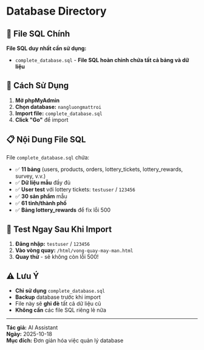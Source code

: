 # Database Directory

## 📁 File SQL Chính

**File SQL duy nhất cần sử dụng:**
- `complete_database.sql` - **File SQL hoàn chỉnh chứa tất cả bảng và dữ liệu**

## 🚀 Cách Sử Dụng

1. **Mở phpMyAdmin**
2. **Chọn database:** `nangluongmattroi`
3. **Import file:** `complete_database.sql`
4. **Click "Go"** để import

## 📋 Nội Dung File SQL

File `complete_database.sql` chứa:
- ✅ **11 bảng** (users, products, orders, lottery_tickets, lottery_rewards, survey, v.v.)
- ✅ **Dữ liệu mẫu** đầy đủ
- ✅ **User test** với lottery tickets: `testuser` / `123456`
- ✅ **30 sản phẩm** mẫu
- ✅ **61 tỉnh/thành phố**
- ✅ **Bảng lottery_rewards** để fix lỗi 500

## 🎯 Test Ngay Sau Khi Import

1. **Đăng nhập:** `testuser` / `123456`
2. **Vào vòng quay:** `/html/vong-quay-may-man.html`
3. **Quay thử** - sẽ không còn lỗi 500!

## ⚠️ Lưu Ý

- **Chỉ sử dụng** `complete_database.sql`
- **Backup** database trước khi import
- File này sẽ **ghi đè** tất cả dữ liệu cũ
- **Không cần** các file SQL riêng lẻ nữa

---

**Tác giả:** AI Assistant  
**Ngày:** 2025-10-18  
**Mục đích:** Đơn giản hóa việc quản lý database
